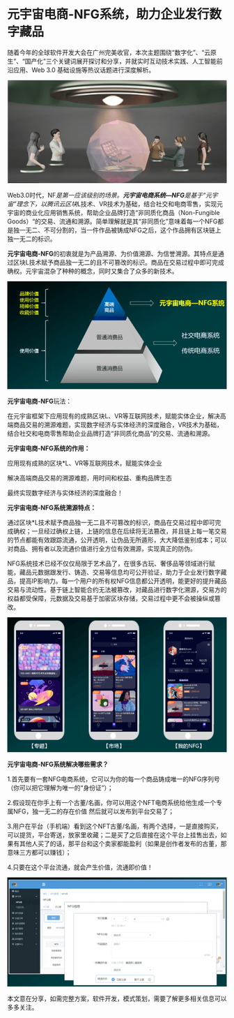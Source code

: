 # 元宇宙电商-NFG系统，助力企业发行数字藏品


随着今年的全球软件开发大会在广州完美收官，本次主题围绕“数字化”、“云原生”、“国产化”三个关键词展开探讨和分享，并就实时互动技术实践、人工智能前沿应用、Web 3.0 基础设施等热议话题进行深度解析。

![img](208.png)

Web3.0时代，NF*是第一应该级别的场景。**元宇宙电商系统—NFG**是基于“元宇宙”理念下，以腾讯云区块*L技术、VR技术为基础，结合社交和电商零售，实现元宇宙的商业化应用销售系统，帮助企业品牌打造“非同质化商品（Non-Fungible Goods）“的交易、流通和溯源。简单理解就是其“非同质化”意味着每一个NFG都是独一无二、不可分割的，当一件作品被铸成NFG之后，这个作品拥有区块链上独一无二的标识。

**元宇宙电商-NFG**的初衷就是为产品溯源、为价值溯源、为信誉溯源。其特点是通过区块L技术赋予商品独一无二的且不可篡改的标识。商品在交易过程中即可完成确权。元宇宙混杂了种种的概念，同时又集合了众多的新技术。

![img](209.png)

**元宇宙电商-NFG**玩法：

在元宇宙框架下应用现有的成熟区块L、VR等互联网技术，赋能实体企业，解决高端商品交易的溯源难题，实现数字经济与实体经济的深度融合，VR技术为基础，结合社交和电商零售帮助企业品牌打造“非同质化商品”的交易、流通和溯源。

**元宇宙电商-NFG系统的作用：**

应用现有成熟的区块*L、VR等互联网技术，赋能实体企业

解决高端商品交易的溯源难题，用时间和权益、重构品牌生态

最终实现数字经济与实体经济的深度融合！

**元宇宙电商-NFG系统溯源特点：**

通过区块*L技术赋予商品独一无二且不可篡改的标识，商品在交易过程中即可完成确权；一旦经过确权上链，上链的信息在后续将无法篡改，并且链上每一笔交易的节点都能有效跟踪流通，公开透明，让伪品无所遁形，大大降低鉴别成本；可以对商品、拥有者以及流通价值进行全方位有效溯源，实现真正的防伪。

NFG系统技术已经不仅仅局限于艺术品了，在很多古玩、奢侈品等领域进行赋能，藏品元数据跟发行、铸造、交易等信息均可公开验证，助力于企业发行数字藏品，提高IP影响力。每一个用户的所有权NFG信息都公开透明，能更好的提升藏品交易与流动性。基于链上智能合约无法被篡改，对藏品进行数字化溯源，交易方的权益都受保障，元数据及交易基于加密区块存储，交易过程中更不会被操纵或篡改。

![img](210.png)

**元宇宙电商-NFG系统解决哪些需求？**

1.首先要有一套NFG电商系统，它可以为你的每一个商品铸成唯一的NFG序列号（你可以把它理解为唯一的“身份证”）；

2.假设现在你手上有一个古董/名画，你可以用这个NFT电商系统给他生成一个专属NFG，独一无二的存在价值 然后就可以发布到平台交易了；

3.用户在平台（手机端）看到这个NFT古董/名画，有两个选择，一是直接购买，可以提货，平台寄送，放家里收藏；二是买了之后直接在这个平台上挂售出去，如果有其他人买了的话，那平台和这个卖家都能盈利（如果是创作者发布的古董，那意味三方都可以赚钱）；

4.只要在这个平台流通，就会产生价值，流通即价值！

![img](211.png)

本文意在分享，如需完整方案，软件开发，模式策划，需要了解更多相关信息可以多多关注。
